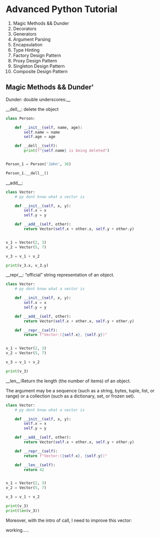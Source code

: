 # Advanced Python Tutorial

1. Magic Methods && Dunder
2. Decorators
3. Generators
4. Argument Parsing
5. Encapsulation
6. Type Hinting
7. Factory Design Pattern
8. Proxy Design Pattern
9. Singleton Design Pattern
10. Composite Design Pattern

## Magic Methods && Dunder'

Dunder: double underscores:\_\_

\_\_dell\_\_: delete the object

```python
class Person:

    def __init__(self, name, age):
        self.name = name
        self.age = age

    def __dell__(self):
        print(f"{self.name} is being deleted")


Person_1 = Person('John', 36)

Person_1.__dell__()
```

\_\_add\_\_:

```python
class Vector:
    # py dont know what a vector is

    def __init__(self, x, y):
        self.x = x
        self.y = y

    def __add__(self, other):
        return Vector(self.x + other.x, self.y + other.y)


v_1 = Vector(2, 3)
v_2 = Vector(5, 7)

v_3 = v_1 + v_2

print(v_3.x, v_3.y)

```

\_\_repr\_\_: “official” string representation of an object.

```python
class Vector:
    # py dont know what a vector is

    def __init__(self, x, y):
        self.x = x
        self.y = y

    def __add__(self, other):
        return Vector(self.x + other.x, self.y + other.y)

    def __repr__(self):
        return f"Vector:({self.x}, {self.y})"


v_1 = Vector(2, 3)
v_2 = Vector(5, 7)

v_3 = v_1 + v_2

print(v_3)
```

\_\_len\_\_:Return the length (the number of items) of an object.

The argument may be a sequence (such as a string, bytes, tuple, list, or range) or a collection (such as a dictionary, set, or frozen set).

```python
class Vector:
    # py dont know what a vector is

    def __init__(self, x, y):
        self.x = x
        self.y = y

    def __add__(self, other):
        return Vector(self.x + other.x, self.y + other.y)

    def __repr__(self):
        return f"Vector:({self.x}, {self.y})"

    def __len__(self):
        return 42


v_1 = Vector(2, 3)
v_2 = Vector(5, 7)

v_3 = v_1 + v_2

print(v_3)
print(len(v_3))
```

Moreover, with the intro of call, I need to improve this vector:

working.....
